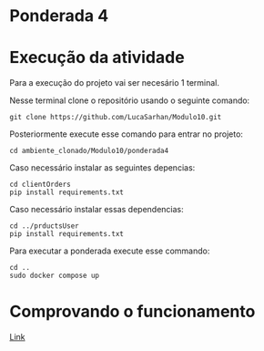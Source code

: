 # Ponderada 4

# Execução da atividade
Para a execução do projeto vai ser necesário 1 terminal. 

Nesse terminal clone o repositório usando o seguinte comando:

```
git clone https://github.com/LucaSarhan/Modulo10.git
```

Posteriormente execute esse comando para entrar no projeto:

```
cd ambiente_clonado/Modulo10/ponderada4
```

Caso necessário instalar as seguintes depencias:
```
cd clientOrders
pip install requirements.txt
```

Caso necessário instalar essas dependencias:
```
cd ../prductsUser
pip install requirements.txt
```

Para executar a ponderada execute esse commando:
```
cd ..
sudo docker compose up
```


# Comprovando o funcionamento
[Link](https://drive.google.com/file/d/1x6mlhvEdhUOVIDe_25I_hV_gd9YqVHQs/view?usp=sharing)